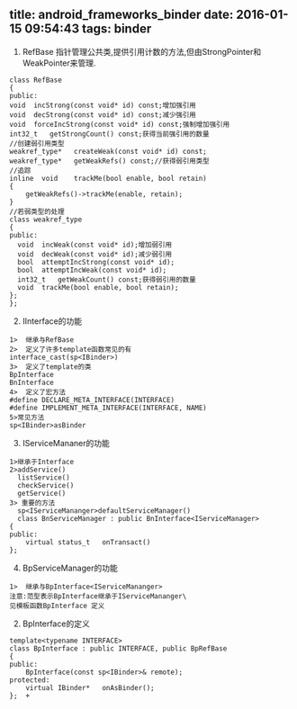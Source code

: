 title: android_frameworks_binder
date: 2016-01-15 09:54:43
tags: binder
---
1.  RefBase 指针管理公共类,提供引用计数的方法,但由StrongPointer和WeakPointer来管理.
```
class RefBase
{
public:
void  incStrong(const void* id) const;增加强引用
void  decStrong(const void* id) const;减少强引用
void  forceIncStrong(const void* id) const;强制增加强引用
int32_t   getStrongCount() const;获得当前强引用的数量
//创建弱引用类型
weakref_type*   createWeak(const void* id) const;
weakref_type*   getWeakRefs() const;//获得弱引用类型
//追踪
inline  void    trackMe(bool enable, bool retain)
{
    getWeakRefs()->trackMe(enable, retain);
}
//若弱类型的处理
class weakref_type
{
public:
  void  incWeak(const void* id);增加弱引用
  void  decWeak(const void* id);减少弱引用
  bool  attemptIncStrong(const void* id);
  bool  attemptIncWeak(const void* id);
  int32_t   getWeakCount() const;获得弱引用的数量
  void  trackMe(bool enable, bool retain);
};
};
```
2.  IInterface的功能
```
1>  继承与RefBase
2>  定义了许多template函数常见的有
interface_cast(sp<IBinder>)
3>  定义了template的类
BpInterface
BnInterface
4>  定义了宏方法
#define DECLARE_META_INTERFACE(INTERFACE)
#define IMPLEMENT_META_INTERFACE(INTERFACE, NAME)  
5>常见方法
sp<IBinder>asBinder
```
3.  IServiceMananer的功能
```
1>继承于Interface
2>addService()
  listService()
  checkService()
  getService()
3> 重要的方法
  sp<IServiceMananger>defaultServiceManager()
  class BnServiceManager : public BnInterface<IServiceManager>
{
public:
    virtual status_t   onTransact()
};  
```
4.  BpServiceManager的功能
```
1>  继承与BpInterface<IServiceMananger>
注意:范型表示BpInterface继承于IServiceMananger\
见模板函数BpInterface 定义
```
2.  BpInterface的定义
```
template<typename INTERFACE>
class BpInterface : public INTERFACE, public BpRefBase
{
public:
    BpInterface(const sp<IBinder>& remote);
protected:
    virtual IBinder*   onAsBinder();
};  +
```
